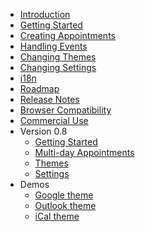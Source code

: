   * [Introduction](Introduction.md)
  * [Getting Started](GettingStarted.md)
  * [Creating Appointments](CreatingAppointments.md)
  * [Handling Events](HandlingEvents.md)
  * [Changing Themes](Themes.md)
  * [Changing Settings](Settings.md)
  * [i18n](i18n.md)
  * [Roadmap](Roadmap.md)
  * [Release Notes](ReleaseNotes.md)
  * [Browser Compatibility](BrowserCompatibility.md)
  * [Commercial Use](CommercialLicense.md)
  * Version 0.8
    * [Getting Started](GettingStartedv08.md)
    * [Multi-day Appointments](MultiDayAppointmentsv08.md)
    * [Themes](Themesv08.md)
    * [Settings](Settingsv08.md)
  * Demos
    * [Google theme](http://google.latest.gwt-web-calendar.appspot.com)
    * [Outlook theme](http://outlook.latest.gwt-web-calendar.appspot.com)
    * [iCal theme](http://ical.latest.gwt-web-calendar.appspot.com/)